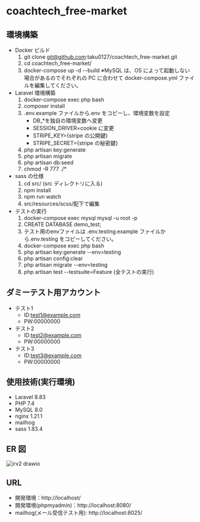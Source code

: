 # coachtech_free-market

## 環境構築

- Docker ビルド
  1. git clone git@github.com:taku0127/coachtech_free-market.git
  2. cd coachtech_free-market/
  3. docker-compose up -d --build
     ※MySQL は、OS によって起動しない場合があるのでそれぞれの PC に合わせて docker-compose.yml ファイルを編集してください。
- Laravel 環境構築
  1. docker-compose exec php bash
  2. composer install
  3. .env.example ファイルから.env をコピーし、環境変数を設定
     - DB\_\*を独自の環境変数へ変更
     - SESSION_DRIVER=cookie に変更
     - STRIPE_KEY={stripe の公開鍵}
     - STRIPE_SECRET={stripe の秘密鍵}
  4. php artisan key:generate
  5. php artisan migrate
  6. php artisan db:seed
  7. chmod -R 777 ./\*
- sass の仕様
  1. cd src/ (src ディレクトリに入る)
  2. npm install
  3. npm run watch
  4. src/resources/scss/配下で編集
- テストの実行
  1. docker-compose exec mysql mysql -u root -p
  2. CREATE DATABASE demo_test;
  3. テスト用のenvファイルは .env.testing.example ファイルから.env.testing をコピーしてください。
  4. docker-compose exec php bash
  5. php artisan key:generate --env=testing
  6. php artisan config:clear
  7. php artisan migrate --env=testing
  8. php artisan test --testsuite=Feature (全テストの実行)

## ダミーテスト用アカウント
- テスト1
  - ID:test1@example.com
  - PW:00000000
- テスト2
  - ID:test2@example.com
  - PW:00000000
- テスト3
  - ID:test3@example.com
  - PW:00000000
## 使用技術(実行環境)

- Laravel 8.83
- PHP 7.4
- MySQL 8.0
- nginx 1.21.1
- mailhog
- sass 1.83.4

## ER 図

![irv2 drawio](https://github.com/user-attachments/assets/59c3a714-35eb-49ed-96db-0d564f503923)

## URL

- 開発環境：http://localhost/
- 開発環境(phpmyadmin)：http://localhost:8080/
- mailhog(メール受信テスト用): http://localhost:8025/
